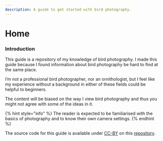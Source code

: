 ```yaml
---
description: A guide to get started with bird photography.
---
```


# Home

### Introduction

This guide is a repository of my knowledge of bird photography. I made this guide because I found information about bird photography be hard to find at the same place.

I’m not a professional bird photographer, nor an ornithologist, but I feel like my experience without a background in either of these fields could be helpful to beginners.

The content will be biased on the way I view bird photography and thus you might not agree with some of the ideas in it.

{% hint style="info" %}
The reader is expected to be familiarised with the basics of photography and to know their own camera settings.
{% endhint %}

The source code for this guide is available under [CC-BY](https://creativecommons.org/licenses/by/2.0/) on this [repository](https://github.com/alexislours/bird-photography/).

